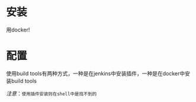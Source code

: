 # 安装
用docker!

# 配置

使用build tools有两种方式，一种是在jenkins中安装插件，一种是在docker中安装build tools

$注意$：`使用插件安装则在shell中是找不到的`